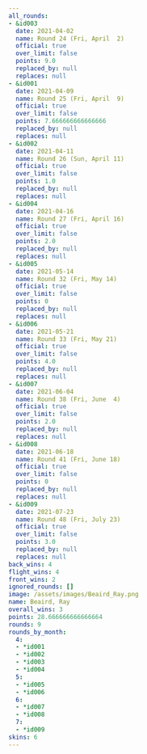 ```yaml
---
all_rounds:
- &id003
  date: 2021-04-02
  name: Round 24 (Fri, April  2)
  official: true
  over_limit: false
  points: 9.0
  replaced_by: null
  replaces: null
- &id001
  date: 2021-04-09
  name: Round 25 (Fri, April  9)
  official: true
  over_limit: false
  points: 7.666666666666666
  replaced_by: null
  replaces: null
- &id002
  date: 2021-04-11
  name: Round 26 (Sun, April 11)
  official: true
  over_limit: false
  points: 1.0
  replaced_by: null
  replaces: null
- &id004
  date: 2021-04-16
  name: Round 27 (Fri, April 16)
  official: true
  over_limit: false
  points: 2.0
  replaced_by: null
  replaces: null
- &id005
  date: 2021-05-14
  name: Round 32 (Fri, May 14)
  official: true
  over_limit: false
  points: 0
  replaced_by: null
  replaces: null
- &id006
  date: 2021-05-21
  name: Round 33 (Fri, May 21)
  official: true
  over_limit: false
  points: 4.0
  replaced_by: null
  replaces: null
- &id007
  date: 2021-06-04
  name: Round 38 (Fri, June  4)
  official: true
  over_limit: false
  points: 2.0
  replaced_by: null
  replaces: null
- &id008
  date: 2021-06-18
  name: Round 41 (Fri, June 18)
  official: true
  over_limit: false
  points: 0
  replaced_by: null
  replaces: null
- &id009
  date: 2021-07-23
  name: Round 48 (Fri, July 23)
  official: true
  over_limit: false
  points: 3.0
  replaced_by: null
  replaces: null
back_wins: 4
flight_wins: 4
front_wins: 2
ignored_rounds: []
image: /assets/images/Beaird_Ray.png
name: Beaird, Ray
overall_wins: 3
points: 28.666666666666664
rounds: 9
rounds_by_month:
  4:
  - *id001
  - *id002
  - *id003
  - *id004
  5:
  - *id005
  - *id006
  6:
  - *id007
  - *id008
  7:
  - *id009
skins: 6
---
```

